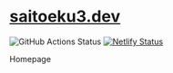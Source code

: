 # [saitoeku3.dev](https://saitoeku3.dev)


![GitHub Actions Status](https://github.com/saitoeku3/saitoeku3.dev/workflows/CI/badge.svg) [![Netlify Status](https://api.netlify.com/api/v1/badges/82d3671b-b1ec-43d8-95c4-2e9a6fc24489/deploy-status)](https://app.netlify.com/sites/saitoeku3dev/deploys)

Homepage
